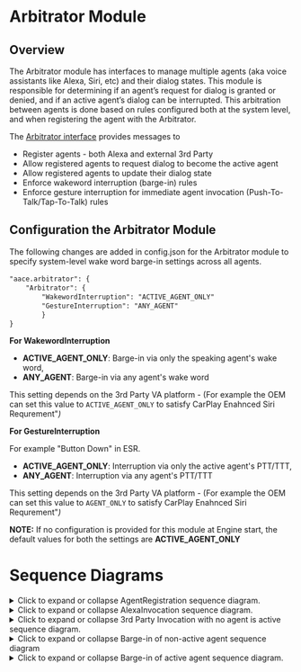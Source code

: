 # Arbitrator Module

## Overview

The Arbitrator module has interfaces to manage multiple agents (aka voice assistants like Alexa, Siri, etc) and their dialog states. This module is responsible for determining if an agent’s request for dialog is granted or denied, and if an active agent’s dialog can be interrupted. This arbitration between agents is done based on rules configured both at the system level, and when registering the agent with the Arbitrator. 

The [Arbitrator interface](https://alexa.github.io/alexa-auto-sdk/docs/aasb/core/Arbitrator/) provides messages to
* Register agents - both Alexa and external 3rd Party
* Allow registered agents to request dialog to become the active agent
* Allow registered agents to update their dialog state
* Enforce wakeword interruption (barge-in) rules
* Enforce gesture interruption for immediate agent invocation (Push-To-Talk/Tap-To-Talk) rules

## Configuration the Arbitrator Module

The following changes are added in config.json for the Arbitrator module to specify system-level wake word barge-in settings across all agents. 

    "aace.arbitrator": {
        "Arbitrator": {
            "WakewordInterruption": "ACTIVE_AGENT_ONLY" 
            "GestureInterruption": "ANY_AGENT" 
            }
    }

**For WakewordInterruption**

* **ACTIVE_AGENT_ONLY**: Barge-in via only the speaking agent's wake word,
* **ANY_AGENT**: Barge-in via any agent's wake word

This setting depends on the 3rd Party VA platform - (For example the OEM can set this value to `ACTIVE_AGENT_ONLY` to satisfy CarPlay Enahnced Siri Requrement"*)*

**For GestureInterruption**

For example "Button Down" in ESR.

* **ACTIVE_AGENT_ONLY**: Interruption via only the active agent's PTT/TTT,
* **ANY_AGENT**: Interruption via any agent's PTT/TTT

This setting depends on the 3rd Party VA platform -  (For example the OEM can set this value to `AGENT_ONLY` to satisfy CarPlay Enahnced Siri Requrement"*)*

**NOTE:** If no configuration is provided for this module at Engine start, the default values for both the settings are **ACTIVE_AGENT_ONLY**

# Sequence Diagrams

<details markdown="1">
<summary>Click to expand or collapse AgentRegistration sequence diagram. </summary>
![AgentRegistration](./AgentRegistration-10-28.png)
</details>

<details markdown="1">
<summary>Click to expand or collapse AlexaInvocation sequence diagram. </summary>
An example of Alexa Invocation when no agent is active
![AlexaInvocation](./AlexaInvocation-10-28.png)
</details>

<details markdown="1">
<summary>Click to expand or collapse 3rd Party Invocation with no agent is active sequence diagram.</summary>
Example of 3rd Party Invocation when no agent is active
![3rd PartyInvocation ](./SiriInvocation-10-28.png)
</details>

<details markdown="1">
<summary>Click to expand or collapse Barge-in of non-active agent sequence diagram </summary>
Example of Barge-in of non-active agent when Alexa is active
![Barge-in](./2.7.5-BargeIn-updated.png)
</details>

<details markdown="1">
<summary>Click to expand or collapse Barge-in of active agent sequence diagram.</summary>
Example of Barge-in of active agent when agent is speaking
![Barge-in](./2.7.6-BargeInActive-updated.png)
</details>


